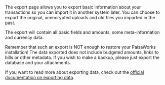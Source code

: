 The export page allows you to export basic information about your transactions so you can import it in another system later. You can choose to export the original, unencrypted uploads and old files you imported in the past.

The export will contain all basic fields and amounts, some meta-information and currency data.

Remember that such an export is NOT enough to restore your PaisaWorks installation! The data exported does not include budgeted amounts, links to bills or other metadata. If you wish to make a backup, please just export the database and your attachments.

If you want to read more about exporting data, check out the [official documentation on exporting data](https://firefly-iii.readthedocs.io/en/latest/import/export.html).
